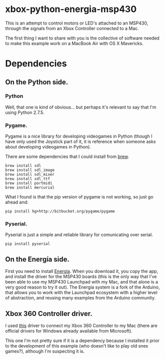 xbox-python-energia-msp430
==========================

This is an attempt to control motors or LED's attached to an MSP430, through the signals from an Xbox Controller connected to a Mac.

The first thing I want to share with you is the collective of software needed to make this example work on a MacBook Air with OS X Mavericks.

# Dependencies

## On the Python side.

### Python

Well, that one is kind of obvious... but perhaps it's relevant to say that I'm using Python 2.7.5.

### Pygame.

Pygame is a nice library for developing videogames in Python (though I have only used the Joystick part of it, it is reference when someone asks about developing videogames in Python).

There are some dependencies that I could install from [brew](http://brew.sh).

    brew install sdl
    brew install sdl_image
    brew install sdl_mixer
    brew install sdl_ttf
    brew install portmidi
    brew install mercurial

What I found is that the pip version of pygame is not working, so just go ahead and:

    pip install hg+http://bitbucket.org/pygame/pygame

### Pyserial.

Pyserial is just a simple and reliable library for comunicating over serial.

    pip install pyserial

## On the Energía side.

First you need to install [Energía](http://energia.nu). When you download it, you copy the app, and install the driver for the MSP430 boards (this is the only way that I've been able to use my MSP430 Launchpad with my Mac, and that alone is a very good reason to try it out). The Energía system is a fork of the Arduino, that allows you to work with the Launchpad ecosystem with a higher level of abstraction, and reusing many examples from the Arduino community.

## Xbox 360 Controller driver.

I used [this](http://tattiebogle.net/index.php/ProjectRoot/Xbox360Controller/OsxDriver) driver to connect my Xbox 360 Controller to my Mac (there are official drivers for Windows already available from Microsoft).

This one I'm not pretty sure if it is a dependency because I installed it prior to the development of this example (who doesn't like to play old snes games?), although I'm suspecting it is.